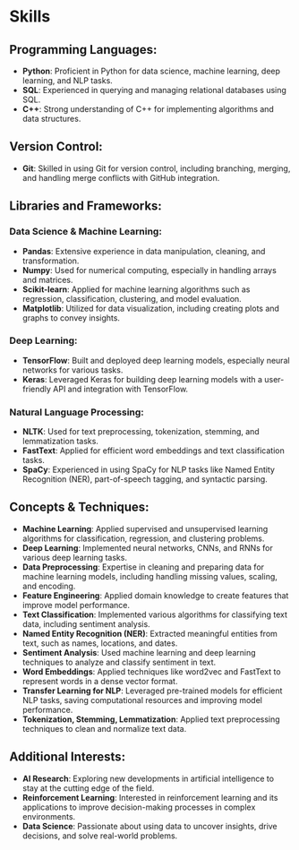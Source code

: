 # Skills

## Programming Languages:
- **Python**: Proficient in Python for data science, machine learning, deep learning, and NLP tasks.
- **SQL**: Experienced in querying and managing relational databases using SQL.
- **C++**: Strong understanding of C++ for implementing algorithms and data structures.

## Version Control:
- **Git**: Skilled in using Git for version control, including branching, merging, and handling merge conflicts with GitHub integration.

## Libraries and Frameworks:

### Data Science & Machine Learning:
- **Pandas**: Extensive experience in data manipulation, cleaning, and transformation.
- **Numpy**: Used for numerical computing, especially in handling arrays and matrices.
- **Scikit-learn**: Applied for machine learning algorithms such as regression, classification, clustering, and model evaluation.
- **Matplotlib**: Utilized for data visualization, including creating plots and graphs to convey insights.

### Deep Learning:
- **TensorFlow**: Built and deployed deep learning models, especially neural networks for various tasks.
- **Keras**: Leveraged Keras for building deep learning models with a user-friendly API and integration with TensorFlow.

### Natural Language Processing:
- **NLTK**: Used for text preprocessing, tokenization, stemming, and lemmatization tasks.
- **FastText**: Applied for efficient word embeddings and text classification tasks.
- **SpaCy**: Experienced in using SpaCy for NLP tasks like Named Entity Recognition (NER), part-of-speech tagging, and syntactic parsing.

## Concepts & Techniques:
- **Machine Learning**: Applied supervised and unsupervised learning algorithms for classification, regression, and clustering problems.
- **Deep Learning**: Implemented neural networks, CNNs, and RNNs for various deep learning tasks.
- **Data Preprocessing**: Expertise in cleaning and preparing data for machine learning models, including handling missing values, scaling, and encoding.
- **Feature Engineering**: Applied domain knowledge to create features that improve model performance.
- **Text Classification**: Implemented various algorithms for classifying text data, including sentiment analysis.
- **Named Entity Recognition (NER)**: Extracted meaningful entities from text, such as names, locations, and dates.
- **Sentiment Analysis**: Used machine learning and deep learning techniques to analyze and classify sentiment in text.
- **Word Embeddings**: Applied techniques like word2vec and FastText to represent words in a dense vector format.
- **Transfer Learning for NLP**: Leveraged pre-trained models for efficient NLP tasks, saving computational resources and improving model performance.
- **Tokenization, Stemming, Lemmatization**: Applied text preprocessing techniques to clean and normalize text data.

## Additional Interests:
- **AI Research**: Exploring new developments in artificial intelligence to stay at the cutting edge of the field.
- **Reinforcement Learning**: Interested in reinforcement learning and its applications to improve decision-making processes in complex environments.
- **Data Science**: Passionate about using data to uncover insights, drive decisions, and solve real-world problems.

